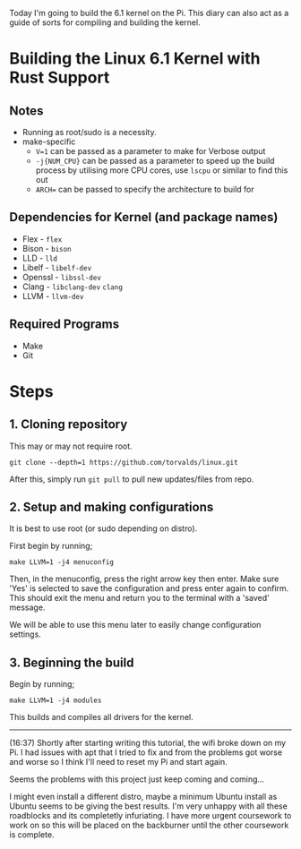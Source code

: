 Today I'm going to build the 6.1 kernel on the Pi. This diary can also act as a guide of sorts for compiling and building the kernel.

# Building the Linux 6.1 Kernel with Rust Support

## Notes
+ Running as root/sudo is a necessity.
+ make-specific
	+ `V=1` can be passed as a parameter to make for Verbose output
	+ `-j{NUM_CPU}` can be passed as a parameter to speed up the build process by utilising more CPU cores, use `lscpu` or similar to find this out
	+ `ARCH=` can be passed to specify the architecture to build for 

## Dependencies for Kernel (and package names)
+ Flex - `flex`
+ Bison - `bison`
+ LLD - `lld`
+ Libelf - `libelf-dev`
+ Openssl - `libssl-dev`
+ Clang - `libclang-dev` `clang`
+ LLVM - `llvm-dev`

## Required Programs
+ Make
+ Git

# Steps

## 1. Cloning repository

This may or may not require root.

`git clone --depth=1 https://github.com/torvalds/linux.git`

After this, simply run `git pull` to pull new updates/files from repo.

## 2. Setup and making configurations

It is best to use root (or sudo depending on distro).

First begin by running;

`make LLVM=1 -j4 menuconfig`

Then, in the menuconfig, press the right arrow key then enter. Make sure 'Yes' is selected to save the configuration and press enter again to confirm. This should exit the menu and return you to the terminal with a 'saved' message.

We will be able to use this menu later to easily change configuration settings.

## 3. Beginning the build

Begin by running;

`make LLVM=1 -j4 modules`

This builds and compiles all drivers for the kernel.



----

(16:37)
Shortly after starting writing this tutorial, the wifi broke down on my Pi. I had issues with apt that I tried to fix and from the problems got worse and worse so I think I'll need to reset my Pi and start again. 

Seems the problems with this project just keep coming and coming...

I might even install a different distro, maybe a minimum Ubuntu install as Ubuntu seems to be giving the best results. I'm very unhappy with all these roadblocks and its completetly infuriating. I have more urgent coursework to work on so this will be placed on the backburner until the other coursework is complete.